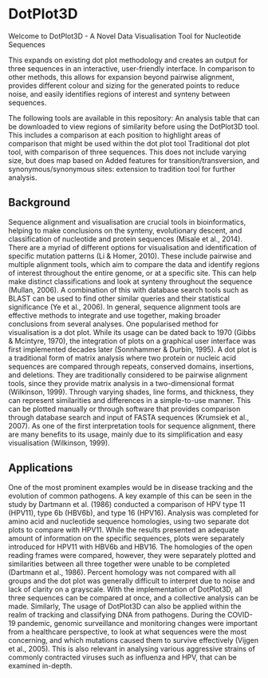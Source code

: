 # DotPlot3D

Welcome to DotPlot3D - A Novel Data Visualisation Tool for Nucleotide Sequences

This expands on existing dot plot methodology and creates an output for three sequences in an interactive, user-friendly interface. In comparison to other methods, this allows for expansion beyond pairwise alignment, provides different colour and sizing for the generated points to reduce noise, and easily identifies regions of interest and synteny between sequences.

The following tools are available in this repository:
An analysis table that can be downloaded to view regions of similarity before using the DotPlot3D tool. This includes a comparison at each position to highlight areas of comparison that might be used within the dot plot tool
Traditional dot plot tool, with comparison of three sequences. This does not include varying size, but does map based on 
Added features for transition/transversion, and synonymous/synonymous sites: extension to tradition tool for further analysis.

## Background

Sequence alignment and visualisation are crucial tools in bioinformatics, helping to make conclusions on the synteny, evolutionary descent, and classification of nucleotide and protein sequences (Misale et al., 2014). There are a myriad of different options for visualisation and identification of specific mutation patterns (Li & Homer, 2010). These include pairwise and multiple alignment tools, which aim to compare the data and identify regions of interest throughout the entire genome, or at a specific site. This can help make distinct classifications and look at synteny throughout the sequence (Mullan, 2006). A combination of this with database search tools such as BLAST can be used to find other similar queries and their statistical significance (Ye et al., 2006). In general, sequence alignment tools are effective methods to integrate and use together, making broader conclusions from several analyses.
One popularised method for visualisation is a dot plot. While its 
usage can be dated back to 1970 (Gibbs & Mcintyre, 1970), the integration of plots on a graphical user interface was first implemented decades later (Sonnhammer & Durbin, 1995). 
A dot plot is a traditional form of matrix analysis where two protein or nucleic acid sequences are compared through repeats, conserved domains, insertions, and deletions. They are traditionally considered to be pairwise alignment tools, since they provide matrix analysis in a two-dimensional format (Wilkinson, 1999). Through varying shades, line forms, and thickness, they can represent similarities and differences in a simple-to-use manner. This can be plotted manually or through software that provides comparison through database search and input of FASTA sequences (Krumsiek et al., 2007). As one of the first interpretation tools for sequence alignment, there are many benefits to its usage, mainly due to its simplification and easy visualisation (Wilkinson, 1999). 

## Applications
One of the most prominent examples would be in disease tracking and the evolution of common pathogens. A key example of this can be seen in the study by Dartmann et al. (1986) conducted a comparison of HPV type 11 (HPV11), type 6b (HBV6b), and type 16 (HPV16). Analysis was completed for amino acid and nucleotide sequence homologies, using two separate dot plots to compare with HPV11. While the results presented an adequate amount of information on the specific sequences, plots were separately introduced for HPV11 with HBV6b and HBV16. The homologies of the open reading frames were compared, however, they were separately plotted and similarities between all three together were unable to be completed (Dartmann et al., 1986). Percent homology was not compared with all groups and the dot plot was generally difficult to interpret due to noise and lack of clarity on a grayscale. With the implementation of DotPlot3D, all three sequences can be compared at once, and a collective analysis can be made.
Similarly, The usage of DotPlot3D can also be applied within the realm of tracking and classifying DNA from pathogens. During the COVID-19 pandemic, genomic surveillance and monitoring changes were important from a healthcare perspective, to look at what sequences were the most concerning, and which mutations caused them to survive effectively (Vijgen et al., 2005). This is also relevant in analysing various aggressive strains of commonly contracted viruses such as influenza and HPV, that can be examined in-depth.
